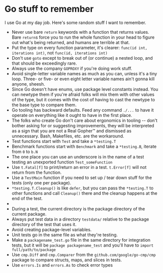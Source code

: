 # Go stuff to remember

I use Go at my day job. Here's some random stuff I want to remember.

- Never use bare `return` keywords with a function that returns values. Bare `return`s force you to run the whole function in your head to figure out what's being returned, and humans are terrible at that.
- Put the type on every function parameter, it's clearer: `func(id int, iterations int)`, not `func(id, iterations int)`
- Don't use `goto` except to break out of (or continue) a nested loop, and that should be exceedingly rare.
- Always use the company `GOPROXY` if you're doing work stuff.
- Avoid single-letter variable names as much as you can, unless it's a tiny loop. Three- or five- or even eight letter variable names ain't gonna kill anyone, sheesh.
- Since Go doesn't have enums, use package level constants instead. You can newtype them if you're afraid folks will mix them with other values of the type, but it comes with the cost of having to cast the newtype to the base type to compare them.
- Go tooling has backward defaults. Feed any command `./...` to have it operate on everything like it ought to have in the first place.
- The folks who create Go don't care about ergonomics in tooling -- don't bother asking for or suggesting improvements, they will be interpreted as a sign that you are not a Real Gopher™ and dismissed as unnecessary.  Bash, Makefiles, etc. are the workaround.
- Test functions start with `Test` and take a `*testing.T`
- Benchmark functions start with `Benchmark` and take a `*testing.B`, iterate from `0` to `b.N`
- The one place you can use an underscore is in the name of a test testing an unexported function `Test_someFunction`
- Use `t.Fatal[f]` to print/return an error in a test. `t.Error[f]` will not return from the function.
- Use a `TestMain` function if you need to set up / tear down stuff for the tests (only one per package).
- `*testing.T.Cleanup()` is like `defer`, but you can pass the `*testing.T` to other functions and call `Cleanup()` there and the cleanup happens at the end of the test.
- 
- During a test, the current directory is the package directory of the current package.
- Always put test data in a directory `testdata/` relative to the package directory of the test that uses it.
- Avoid creating package-level variables.
- Unit tests go in the same file as what they're testing.
- Make a `packagename_test.go` file in the same directory for integration tests, but it will be `package packagename_test` and you'll have to `import full/path/to/package`
- Use `cmp.Diff` and `cmp.Comparer` from the `github.com/google/go-cmp/cmp` package to compare structs, maps, and slices in tests.
- Use `errors.Is` and `errors.As` to check error types
